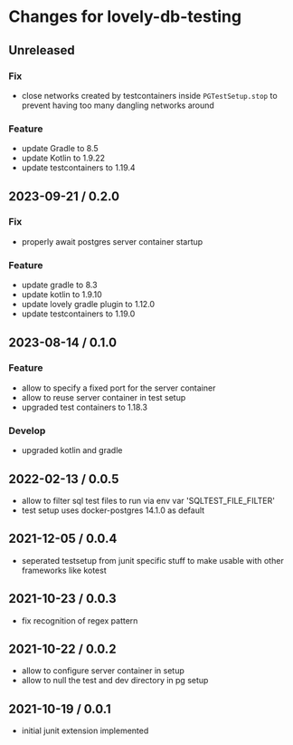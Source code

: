 # Changes for lovely-db-testing

## Unreleased

### Fix

- close networks created by testcontainers inside `PGTestSetup.stop` to prevent having too many dangling networks around

### Feature

- update Gradle to 8.5
- update Kotlin to 1.9.22
- update testcontainers to 1.19.4

## 2023-09-21 / 0.2.0

### Fix

- properly await postgres server container startup

### Feature

- update gradle to 8.3
- update kotlin to 1.9.10
- update lovely gradle plugin to 1.12.0
- update testcontainers to 1.19.0

## 2023-08-14 / 0.1.0

### Feature

- allow to specify a fixed port for the server container
- allow to reuse server container in test setup
- upgraded test containers to 1.18.3

### Develop

- upgraded kotlin and gradle

## 2022-02-13 / 0.0.5

- allow to filter sql test files to run via env var 'SQLTEST_FILE_FILTER'
- test setup uses docker-postgres 14.1.0 as default

## 2021-12-05 / 0.0.4

- seperated testsetup from junit specific stuff to make usable with other frameworks like kotest

## 2021-10-23 / 0.0.3

- fix recognition of regex pattern

## 2021-10-22 / 0.0.2

- allow to configure server container in setup
- allow to null the test and dev directory in pg setup

## 2021-10-19 / 0.0.1

- initial junit extension implemented
